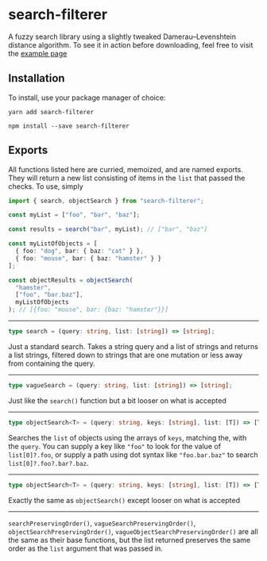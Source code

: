 # search-filterer

A fuzzy search library using a slightly tweaked Damerau–Levenshtein distance algorithm. To see it in action before downloading, feel free to visit the [example page](https://amatthews4851.github.io/search-filterer/)

## Installation

To install, use your package manager of choice:

```shell
yarn add search-filterer
```

```shell
npm install --save search-filterer
```

## Exports

All functions listed here are curried, memoized, and are named exports. They will return a new list consisting of items in the `list` that passed the checks. To use, simply

```ts
import { search, objectSearch } from "search-filterer";

const myList = ["foo", "bar", "baz"];

const results = search("bar", myList); // ["bar", "baz"]

const myListOfObjects = [
  { foo: "dog", bar: { baz: "cat" } },
  { foo: "mouse", bar: { baz: "hamster" } }
];

const objectResults = objectSearch(
  "hamster",
  ["foo", "bar.baz"],
  myListOfObjects
); // [{foo: "mouse", bar: {baz: "hamster"}}]
```

---

```ts
type search = (query: string, list: [string]) => [string];
```

Just a standard search. Takes a string query and a list of strings and returns a list strings, filtered down to strings that are one mutation or less away from containing the query.

---

```ts
type vagueSearch = (query: string, list: [string]) => [string];
```

Just like the `search()` function but a bit looser on what is accepted

---

```ts
type objectSearch<T> = (query: string, keys: [string], list: [T]) => [T];
```

Searches the `list` of objects using the arrays of `keys`, matching the, with the `query`. You can supply a key like `"foo"` to look for the value of `list[0]?.foo`, or supply a path using dot syntax like `"foo.bar.baz"` to search `list[0]?.foo?.bar?.baz`.

---

```ts
type objectSearch<T> = (query: string, keys: [string], list: [T]) => [T];
```

Exactly the same as `objectSearch()` except looser on what is accepted

---

`searchPreservingOrder()`, `vagueSearchPreservingOrder()`, `objectSearchPreservingOrder()`, `vagueObjectSearchPreservingOrder()` are all the same as their base functions, but the list returned preserves the same order as the `list` argument that was passed in.
